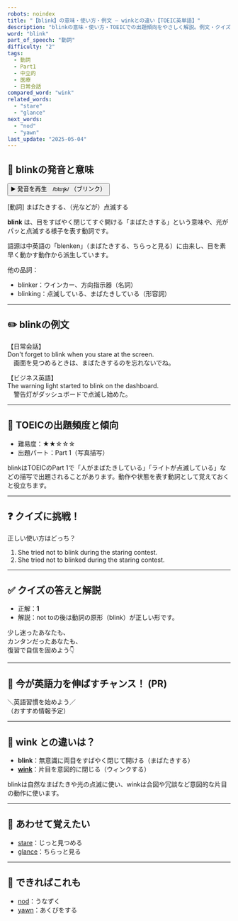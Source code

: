 ```yaml
---
robots: noindex
title: "【blink】の意味・使い方・例文 ― winkとの違い【TOEIC英単語】"
description: "blinkの意味・使い方・TOEICでの出題傾向をやさしく解説。例文・クイズ付きでwinkとの違いもわかりやすく学べます。"
word: "blink"
part_of_speech: "動詞"
difficulty: "2"
tags:
  - 動詞
  - Part1
  - 中立的
  - 医療
  - 日常会話
compared_word: "wink"
related_words:
  - "stare"
  - "glance"
next_words:
  - "nod"
  - "yawn"
last_update: "2025-05-04"
---
```


## 🔰 blinkの発音と意味

<button class="play-audio" onclick="playTTS('blink')">
  <span class="play-audio-main">
    ▶️ 発音を再生　/blɪŋk/
  </span>
  <span class="play-audio-sub">
    （ブリンク）
  </span>
</button>

[動詞] まばたきする、（光などが）点滅する

**blink** は、目をすばやく閉じてすぐ開ける「まばたきする」という意味や、光がパッと点滅する様子を表す動詞です。

語源は中英語の「blenken」（まばたきする、ちらっと見る）に由来し、目を素早く動かす動作から派生しています。

他の品詞：  
- blinker：ウインカー、方向指示器（名詞）
- blinking：点滅している、まばたきしている（形容詞）

---

## ✏️ blinkの例文

【日常会話】  
Don't forget to blink when you stare at the screen.  
　画面を見つめるときは、まばたきするのを忘れないでね。

【ビジネス英語】  
The warning light started to blink on the dashboard.  
　警告灯がダッシュボードで点滅し始めた。

---

## 🎯 TOEICの出題頻度と傾向

- 難易度：★★☆☆☆
- 出題パート：Part 1（写真描写）

blinkはTOEICのPart 1で「人がまばたきしている」「ライトが点滅している」などの描写で出題されることがあります。動作や状態を表す動詞として覚えておくと役立ちます。

---

## ❓ クイズに挑戦！

正しい使い方はどっち？

1. She tried not to blink during the staring contest.  
2. She tried not to blinked during the staring contest.

---

## ✅ クイズの答えと解説

- 正解：**1**
- 解説：not toの後は動詞の原形（blink）が正しい形です。

少し迷ったあなたも、  
カンタンだったあなたも、  
復習で自信を固めよう👇️

---

## 🚀 今が英語力を伸ばすチャンス！ (PR)

<div class="info-center">
＼英語習慣を始めよう／<br>  
（おすすめ情報予定）
</div>

---

## 🤔  wink との違いは？

- **blink**：無意識に両目をすばやく閉じて開ける（まばたきする）
- **[wink](/word/wink/)**：片目を意図的に閉じる（ウィンクする）

blinkは自然なまばたきや光の点滅に使い、winkは合図や冗談など意図的な片目の動作に使います。

---

## 🧩 あわせて覚えたい

- [stare](/word/stare/)：じっと見つめる
- [glance](/word/glance/)：ちらっと見る

---

## 📖 できればこれも

- [nod](/word/nod/)：うなずく
- [yawn](/word/yawn/)：あくびをする

<!-- cvid: aid11_bid13 -->
